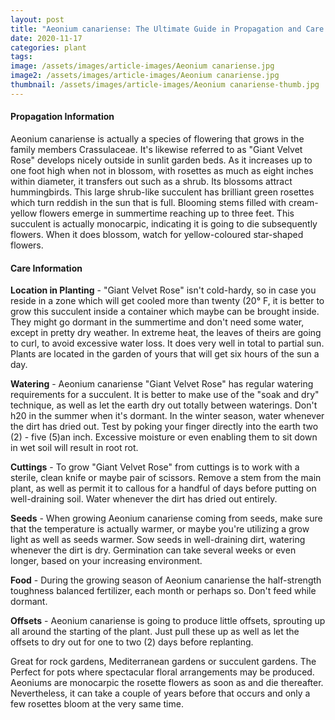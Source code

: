 ```yaml
---
layout: post
title: "Aeonium canariense: The Ultimate Guide in Propagation and Care Informations"
date: 2020-11-17
categories: plant
tags:
image: /assets/images/article-images/Aeonium canariense.jpg
image2: /assets/images/article-images/Aeonium canariense.jpg
thumbnail: /assets/images/article-images/Aeonium canariense-thumb.jpg
---
```


<h4>Propagation Information
</h4>

<p>Aeonium canariense is actually a species of flowering that grows in the family members Crassulaceae. It's likewise referred to as "Giant Velvet Rose" develops nicely outside in sunlit garden beds. As it increases up to one foot high when not in blossom, with rosettes as much as eight inches within diameter, it transfers out such as a shrub. Its blossoms attract hummingbirds. This large shrub-like succulent has brilliant green rosettes which turn reddish in the sun that is full. Blooming stems filled with cream-yellow flowers emerge in summertime reaching up to three feet. This succulent is actually monocarpic, indicating it is going to die subsequently flowers. When it does blossom, watch for yellow-coloured star-shaped flowers.
</p>

<h4>Care Information 
</h4>

<p><strong>Location in Planting</strong> - "Giant Velvet Rose" isn't cold-hardy, so in case you reside in a zone which will get cooled more than twenty (20° F, it is better to grow this succulent inside a container which maybe can be brought inside. They might go dormant in the summertime and don't need some water, except in pretty dry weather. In extreme heat, the leaves of theirs are going to curl, to avoid excessive water loss. It does very well in total to partial sun. Plants are located in the garden of yours that will get six hours of the sun a day.
</p>

<p><strong>Watering</strong> - Aeonium canariense "Giant Velvet Rose" has regular watering requirements for a succulent. It is better to make use of the "soak and dry" technique, as well as let the earth dry out totally between waterings. Don't h20 in the summer when it's dormant. In the winter season, water whenever the dirt has dried out. Test by poking your finger directly into the earth two (2) - five (5)an inch. Excessive moisture or even enabling them to sit down in wet soil will result in root rot.
</p>

<p><strong>Cuttings</strong> - To grow "Giant Velvet Rose" from cuttings is to work with a sterile, clean knife or maybe pair of scissors. Remove a stem from the main plant, as well as permit it to callous for a handful of days before putting on well-draining soil. Water whenever the dirt has dried out entirely.
</p>

<p><strong>Seeds</strong> - When growing Aeonium canariense coming from seeds, make sure that the temperature is actually warmer, or maybe you're utilizing a grow light as well as seeds warmer. Sow seeds in well-draining dirt, watering whenever the dirt is dry. Germination can take several weeks or even longer, based on your increasing environment.
</p>

<p><strong>Food</strong> - During the growing season of Aeonium canariense the half-strength toughness balanced fertilizer, each month or perhaps so. Don't feed while dormant.
</p>

<p><strong>Offsets</strong> - Aeonium canariense is going to produce little offsets, sprouting up all around the starting of the plant. Just pull these up as well as let the offsets to dry out for one to two (2) days before replanting.
</p>

<p>Great for rock gardens, Mediterranean gardens or succulent gardens. The Perfect for pots where spectacular floral arrangements may be produced. Aeoniums are monocarpic the rosette flowers as soon as and die thereafter. Nevertheless, it can take a couple of years before that occurs and only a few rosettes bloom at the very same time.
</p>
